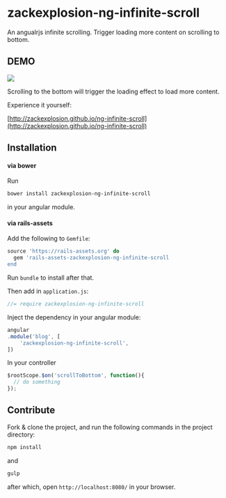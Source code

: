 # zackexplosion-ng-infinite-scroll

An angualrjs infinite scrolling. Trigger loading more content on scrolling to bottom.

## DEMO

![](http://i.imgur.com/VI2GtcE.gif)

Scrolling to the bottom will trigger the loading effect to load more content.

Experience it yourself:

[http://zackexplosion.github.io/ng-infinite-scroll](http://zackexplosion.github.io/ng-infinite-scroll)

## Installation

#### via bower

Run

``` bash
bower install zackexplosion-ng-infinite-scroll
```

in your angular module.

#### via rails-assets

Add the following to `Gemfile`:

``` ruby
source 'https://rails-assets.org' do
  gem 'rails-assets-zackexplosion-ng-infinite-scroll
end
```

Run `bundle` to install after that.

Then add in `application.js`:

```javascript
//= require zackexplosion-ng-infinite-scroll
```

Inject the dependency in your angular module:

```javascript
angular
.module('blog', [
    'zackexplosion-ng-infinite-scroll',
])
```

In your controller

``` javascript
$rootScope.$on('scrollToBottom', function(){      
  // do something
});
```

## Contribute

Fork & clone the project, and run the following commands in the project directory:

```bash
npm install
```

and

```bash
gulp
```

after which, open `http://localhost:8080/` in your browser.

